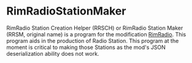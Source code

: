 # RimRadioStationMaker
RimRadio Station Creation Helper (RRSCH) or RimRadio Station Maker (RRSM, original name) is a program for the modification [RimRadio](https://github.com/TechNGamer/RimRadio).
This program aids in the production of Radio Station.
This program at the moment is critical to making those Stations as the mod's JSON deserialization ability does not work.
